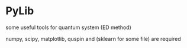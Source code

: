 # PyLib
some useful tools for quantum system (ED method)

numpy, scipy, matplotlib, quspin and (sklearn for some file) are required